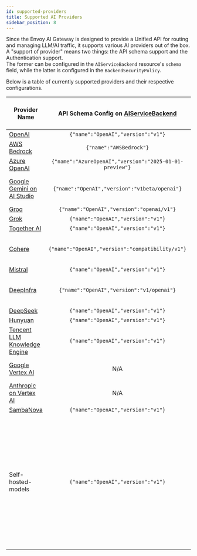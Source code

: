 ```yaml
---
id: supported-providers
title: Supported AI Providers
sidebar_position: 8
---
```


Since the Envoy AI Gateway is designed to provide a Unified API for routing and managing LLM/AI traffic, it supports various AI providers out of the box.
A "support of provider" means two things: the API schema support and the Authentication support. \
The former can be configured in the `AIServiceBackend` resource's `schema` field, while the latter is configured in the `BackendSecurityPolicy`.

Below is a table of currently supported providers and their respective configurations.

| Provider Name                                                                                         |      API Schema Config on [AIServiceBackend]       | Upstream Authentication Config on [BackendSecurityPolicy] | Status | Note                                                                                                                                                   |
|-------------------------------------------------------------------------------------------------------|:--------------------------------------------------:|:---------------------------------------------------------:|:------:|--------------------------------------------------------------------------------------------------------------------------------------------------------|
| [OpenAI](https://platform.openai.com/docs/api-reference)                                              |         `{"name":"OpenAI","version":"v1"}`         |                         [API Key]                         |   ✅    |                                                                                                                                                        |
| [AWS Bedrock](https://docs.aws.amazon.com/bedrock/latest/APIReference/)                               |              `{"name":"AWSBedrock"}`               |                 [AWS Bedrock Credentials]                 |   ✅    |                                                                                                                                                        |
| [Azure OpenAI](https://learn.microsoft.com/en-us/azure/ai-services/openai/reference)                  | `{"name":"AzureOpenAI","version":"2025-01-01-preview"}` |                    [Azure Credentials]                    |   ✅    |                                                                                                                                                        |
| [Google Gemini on AI Studio](https://ai.google.dev/gemini-api/docs/openai)                            |   `{"name":"OpenAI","version":"v1beta/openai"}`    |                         [API Key]                         |   ✅    | Only the OpenAI compatible endpoint                                                                                                                    |
| [Groq](https://console.groq.com/docs/openai)                                                          |     `{"name":"OpenAI","version":"openai/v1"}`      |                         [API Key]                         |   ✅    |                                                                                                                                                        |
| [Grok](https://docs.x.ai/docs/api-reference?utm_source=chatgpt.com#chat-completions)                  |         `{"name":"OpenAI","version":"v1"}`         |                         [API Key]                         |   ✅    |                                                                                                                                                        |
| [Together AI](https://docs.together.ai/docs/openai-api-compatibility)                                 |         `{"name":"OpenAI","version":"v1"}`         |                         [API Key]                         |   ✅    |                                                                                                                                                        |
| [Cohere](https://docs.cohere.com/v2/docs/compatibility-api)                                           |  `{"name":"OpenAI","version":"compatibility/v1"}`  |                         [API Key]                         |   ✅    | Only the OpenAI compatible endpoint                                                                                                                    |
| [Mistral](https://docs.mistral.ai/api/#tag/chat/operation/chat_completion_v1_chat_completions_post)   |         `{"name":"OpenAI","version":"v1"}`         |                         [API Key]                         |   ✅    |                                                                                                                                                        |
| [DeepInfra](https://deepinfra.com/docs/inference)                                                     |     `{"name":"OpenAI","version":"v1/openai"}`      |                         [API Key]                         |   ✅    | Only the OpenAI compatible endpoint                                                                                                                    |
| [DeepSeek](https://api-docs.deepseek.com/)                                                            |         `{"name":"OpenAI","version":"v1"}`         |                         [API Key]                         |   ✅    |                                                                                                                                                        |
| [Hunyuan](https://cloud.tencent.com/document/product/1729/111007)                                     |         `{"name":"OpenAI","version":"v1"}`         |                         [API Key]                         |   ✅    |                                                                                                                                                        |
| [Tencent LLM Knowledge Engine](https://www.tencentcloud.com/document/product/1255/70381?lang=en)      |         `{"name":"OpenAI","version":"v1"}`         |                         [API Key]                         |   ✅    |                                                                                                                                                        |
| [Google Vertex AI](https://cloud.google.com/vertex-ai/docs/reference/rest)                            |                        N/A                         |                            N/A                            |   🚧   | Work-in-progress: [issue#609]                                                                                                                          |
| [Anthropic on Vertex AI](https://cloud.google.com/vertex-ai/generative-ai/docs/partner-models/claude) |                        N/A                         |                            N/A                            |   🚧   | Work-in-progress: [issue#609]                                                                                                                          |
| [SambaNova](https://docs.sambanova.ai/sambastudio/latest/open-ai-api.html)                                 |         `{"name":"OpenAI","version":"v1"}`         |                         [API Key]                         |   ✅    |                                                                                                                                                        |
| Self-hosted-models                                                                                    |         `{"name":"OpenAI","version":"v1"}`         |                            N/A                            |   ⚠️   | Depending on the API schema spoken by self-hosted servers. For example, [vLLM] speaks the OpenAI format. Also, API Key auth can be configured as well. |

[AIServiceBackend]: api/api.mdx#aiservicebackendspec
[BackendSecurityPolicy]: api/api.mdx#backendsecuritypolicyspec
[API Key]: api/api.mdx#backendsecuritypolicyapikey
[AWS Bedrock Credentials]: api/api.mdx#backendsecuritypolicyawscredentials
[Azure Credentials]: api/api.mdx#backendsecuritypolicyazurecredentials
[issue#609]: https://github.com/envoyproxy/ai-gateway/issues/609
[vLLM]: https://docs.vllm.ai/en/v0.8.3/serving/openai_compatible_server.html
